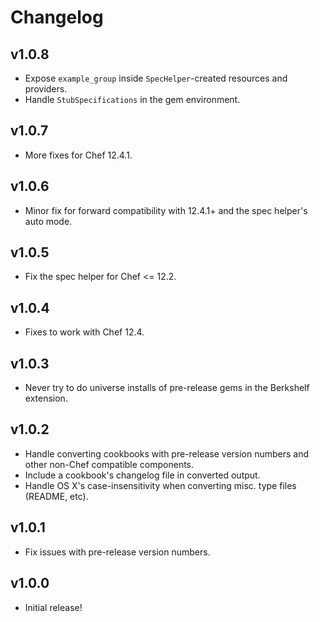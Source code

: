 # Changelog

## v1.0.8

* Expose `example_group` inside `SpecHelper`-created resources and providers.
* Handle `StubSpecifications` in the gem environment.

## v1.0.7

* More fixes for Chef 12.4.1.

## v1.0.6

* Minor fix for forward compatibility with 12.4.1+ and the spec helper's auto mode.

## v1.0.5

* Fix the spec helper for Chef <= 12.2.

## v1.0.4

* Fixes to work with Chef 12.4.

## v1.0.3

* Never try to do universe installs of pre-release gems in the Berkshelf extension.

## v1.0.2

* Handle converting cookbooks with pre-release version numbers and other
  non-Chef compatible components.
* Include a cookbook's changelog file in converted output.
* Handle OS X's case-insensitivity when converting misc. type files (README, etc).

## v1.0.1

* Fix issues with pre-release version numbers.

## v1.0.0

* Initial release!

